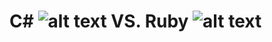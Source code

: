# C# ![alt text](https://github.com/JChauncyChandler/CSharpvsRuby/Assets/C#_Logo.png "C#") VS. Ruby ![alt text](https://github.com/JChauncyChandler/CSharpvsRuby/Assets/58482fc8cef1014c0b5e4a8a.png "Ruby")
